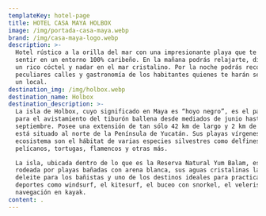 ```yaml
---
templateKey: hotel-page
title: HOTEL CASA MAYA HOLBOX
image: /img/portada-casa-maya.webp
brand: /img/casa-maya-logo.webp
description: >-
  Hotel rústico a la orilla del mar con una impresionante playa que te hará
  sentir en un entorno 100% caribeño. En la mañana podrás relajarte, disfrutar
  un rico cóctel y nadar en el mar cristalino. Por la noche podrás recorrer las
  peculiares calles y gastronomía de los habitantes quienes te harán sentir como
  un local.
destination_img: /img/holbox.webp
destination_name: Holbox
destination_description: >-
  La isla de Holbox, cuyo significado en Maya es “hoyo negro”, es el paraíso
  para el avistamiento del tiburón ballena desde mediados de junio hasta
  septiembre. Posee una extensión de tan sólo 42 km de largo y 2 km de ancho y
  está situado al norte de la Península de Yucatán. Sus playas vírgenes y
  ecosistema son el hábitat de varias especies silvestres como delfines,
  pelícanos, tortugas, flamencos y otras más.

  La isla, ubicada dentro de lo que es la Reserva Natural Yum Balam, está
  rodeada por playas bañadas con arena blanca, sus aguas cristalinas la hacen un
  deleite para los bañistas y uno de los destinos ideales para practicar
  deportes como windsurf, el kitesurf, el buceo con snorkel, el velerismo y la
  navegación en kayak.
content: .
---
```


